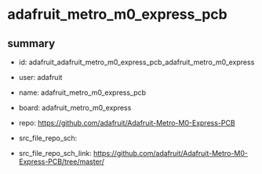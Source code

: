 # adafruit_metro_m0_express_pcb
 
## summary 
* id: adafruit_adafruit_metro_m0_express_pcb_adafruit_metro_m0_express
* user: adafruit
* name: adafruit_metro_m0_express_pcb
* board: adafruit_metro_m0_express
* repo: https://github.com/adafruit/Adafruit-Metro-M0-Express-PCB



* src_file_repo_sch: 
* src_file_repo_sch_link: https://github.com/adafruit/Adafruit-Metro-M0-Express-PCB/tree/master/






